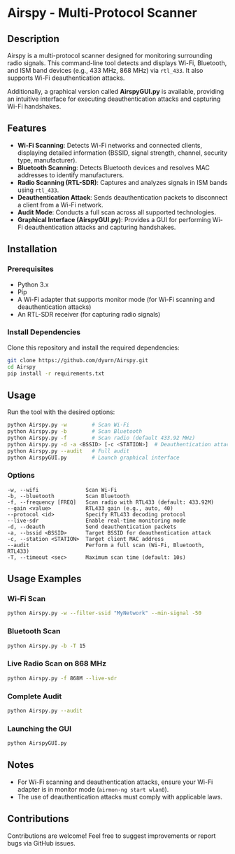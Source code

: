 # **Airspy - Multi-Protocol Scanner**

## **Description**

Airspy is a multi-protocol scanner designed for monitoring surrounding radio signals. This command-line tool detects and displays Wi-Fi, Bluetooth, and ISM band devices (e.g., 433 MHz, 868 MHz) via `rtl_433`. It also supports Wi-Fi deauthentication attacks.

Additionally, a graphical version called **AirspyGUI.py** is available, providing an intuitive interface for executing deauthentication attacks and capturing Wi-Fi handshakes.

## **Features**

- **Wi-Fi Scanning**: Detects Wi-Fi networks and connected clients, displaying detailed information (BSSID, signal strength, channel, security type, manufacturer).
- **Bluetooth Scanning**: Detects Bluetooth devices and resolves MAC addresses to identify manufacturers.
- **Radio Scanning (RTL-SDR)**: Captures and analyzes signals in ISM bands using `rtl_433`.
- **Deauthentication Attack**: Sends deauthentication packets to disconnect a client from a Wi-Fi network.
- **Audit Mode**: Conducts a full scan across all supported technologies.
- **Graphical Interface (AirspyGUI.py)**: Provides a GUI for performing Wi-Fi deauthentication attacks and capturing handshakes.

## **Installation**

### **Prerequisites**

- Python 3.x
- Pip
- A Wi-Fi adapter that supports monitor mode (for Wi-Fi scanning and deauthentication attacks)
- An RTL-SDR receiver (for capturing radio signals)

### **Install Dependencies**

Clone this repository and install the required dependencies:

```bash
git clone https://github.com/dyurn/Airspy.git
cd Airspy
pip install -r requirements.txt
```

## **Usage**

Run the tool with the desired options:

```bash
python Airspy.py -w        # Scan Wi-Fi
python Airspy.py -b        # Scan Bluetooth
python Airspy.py -f        # Scan radio (default 433.92 MHz)
python Airspy.py -d -a <BSSID> [-c <STATION>]  # Deauthentication attack
python Airspy.py --audit   # Full audit
python AirspyGUI.py        # Launch graphical interface
```

### **Options**

```
-w, --wifi               Scan Wi-Fi
-b, --bluetooth          Scan Bluetooth
-f, --frequency [FREQ]   Scan radio with RTL433 (default: 433.92M)
--gain <value>           RTL433 gain (e.g., auto, 40)
--protocol <id>          Specify RTL433 decoding protocol
--live-sdr               Enable real-time monitoring mode
-d, --deauth             Send deauthentication packets
-a, --bssid <BSSID>      Target BSSID for deauthentication attack
-c, --station <STATION>  Target client MAC address
--audit                  Perform a full scan (Wi-Fi, Bluetooth, RTL433)
-T, --timeout <sec>      Maximum scan time (default: 10s)
```

## **Usage Examples**

### **Wi-Fi Scan**

```bash
python Airspy.py -w --filter-ssid "MyNetwork" --min-signal -50
```

### **Bluetooth Scan**

```bash
python Airspy.py -b -T 15
```

### **Live Radio Scan on 868 MHz**

```bash
python Airspy.py -f 868M --live-sdr
```

### **Complete Audit**

```bash
python Airspy.py --audit
```

### **Launching the GUI**

```bash
python AirspyGUI.py
```

## **Notes**

- For Wi-Fi scanning and deauthentication attacks, ensure your Wi-Fi adapter is in monitor mode (`airmon-ng start wlan0`).
- The use of deauthentication attacks must comply with applicable laws.

## **Contributions**

Contributions are welcome! Feel free to suggest improvements or report bugs via GitHub issues.

